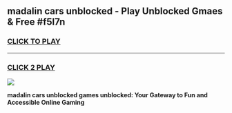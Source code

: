 
## madalin cars unblocked - Play Unblocked Gmaes & Free #f5l7n
<h3>
<a href="https://news.freeplayer.one?title=madalin_cars_unblocked&ref=24F">CLICK TO PLAY</a></h3>
<hr>

<h3>
<a href="https://news.freeplayer.one?title=madalin_cars_unblocked&ref=24F">CLICK 2 PLAY</a>
  
</h3>

<a href="https://news.freeplayer.one?title=madalin_cars_unblocked&ref=24F/"><img src="https://clearcache.store/games.png"></a>


**madalin cars unblocked games unblocked: Your Gateway to Fun and Accessible Online Gaming**
